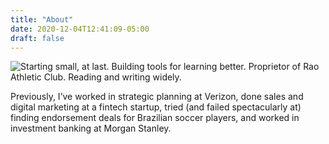 ```yaml
---
title: "About"
date: 2020-12-04T12:41:09-05:00
draft: false
---
```


<!-- <img src="/images/self/Unchanged_headshot.jpg" /> -->
<img style="float: left" src="/images/self/Oval_headshot.png" />

Starting small, at last. Building tools for learning better. Proprietor of Rao Athletic Club. Reading and writing widely.

Previously, I’ve worked in strategic planning at Verizon, done sales and digital marketing at a fintech startup, tried (and failed spectacularly at) finding endorsement deals for Brazilian soccer players, and worked in investment banking at Morgan Stanley.
